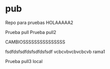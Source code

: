 # pub
Repo para pruebas
HOLAAAAA2

Prueba pull
Prueba pull2


CAMBIOSSSSSSSSSSSSSSS


fsdfdsfsdfdsfsdfdsfsdf
vcbcvbvcbvcbcvb
rama1

Prueba pull3 local
